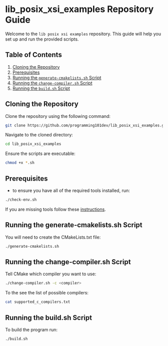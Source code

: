 # lib_posix_xsi_examples Repository Guide

Welcome to the `lib posix xsi examples` repository. This guide will help you set up and run the provided scripts.

## **Table of Contents**

1. [Cloning the Repository](#cloning-the-repository)
2. [Prerequisites](#Prerequisites)
3. [Running the `generate-cmakelists.sh` Script](#running-the-generate-cmakelistssh-script)
4. [Running the `change-compiler.sh` Script](#running-the-change-compilersh-script)
5. [Running the `build.sh` Script](#running-the-buildsh-script)

## **Cloning the Repository**

Clone the repository using the following command:

```bash
git clone https://github.com/programming101dev/lib_posix_xsi_examples.git
```

Navigate to the cloned directory:

```bash
cd lib_posix_xsi_examples
```

Ensure the scripts are executable:

```bash
chmod +x *.sh
```

## **Prerequisites**

- to ensure you have all of the required tools installed, run:
```bash
./check-env.sh
```

If you are missing tools follow these [instructions](https://docs.google.com/document/d/1ZPqlPD1mie5iwJ2XAcNGz7WeA86dTLerFXs9sAuwCco/edit?usp=drive_link).

## **Running the generate-cmakelists.sh Script**

You will need to create the CMakeLists.txt file:

```bash
./generate-cmakelists.sh
```

## **Running the change-compiler.sh Script**

Tell CMake which compiler you want to use:

```bash
./change-compiler.sh -c <compiler>
```

To the see the list of possible compilers:

```bash
cat supported_c_compilers.txt
```

## **Running the build.sh Script**

To build the program run:

```bash
./build.sh
```
